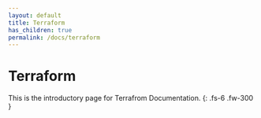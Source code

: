 ```yaml
---
layout: default
title: Terraform
has_children: true
permalink: /docs/terraform
---
```


# Terraform

This is the introductory page for Terrafrom Documentation.
{: .fs-6 .fw-300 }
